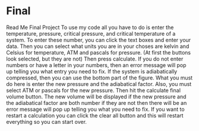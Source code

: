 # Final
Read Me Final Project
To use my code all you have to do is enter the temperature, pressure, critical pressure, and critical temperature of a system. To enter these number, you can click the text boxes and enter your data.  Then you can select what units you are in your choses are kelvin and Celsius for temperature,  ATM and pascals for pressure. (At first the buttons look  selected, but they are not) Then press calculate.  If you do not enter numbers or have a letter in your numbers, then an error message will pop up telling you what entry you need to fix. If the system is adiabatically compressed, then you can use the bottom part of the figure. What you must do here is enter the new pressure and the adiabatical factor. Also,  you must select ATM or pascals for the new pressure. Then hit the calculate final volume button. The new volume will be displayed if the new pressure and the adiabatical factor are both number if they are not then there will be an error message will pop up telling you what you need to fix. If you want to restart a calculation you can click the clear all button and this will restart everything so you can start over.
